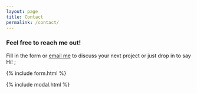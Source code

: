 ```yaml
---
layout: page
title: Contact
permalink: /contact/
---
```


### Feel free to reach me out!

Fill in the form or [email me](mailto:{{site.email}}) to discuss your next project or just drop in to say Hi! ;

{% include form.html %}

{% include modal.html %}
